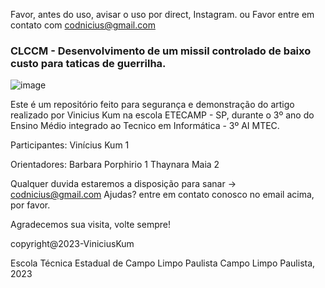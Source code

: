  Favor, antes do uso, avisar o uso por direct, Instagram.
ou
 Favor entre em contato com codnicius@gmail.com

### CLCCM - Desenvolvimento de um missil controlado de baixo custo para taticas de guerrilha.
![image](https://github.com/vkperitojunior/ARTIGO-Vinicius-Kum-CLCCM/assets/64318456/9c6fa8c2-e8ba-4cbf-a9bb-02b0cd2ee5ad)


  Este é um repositório feito para segurança e demonstração do artigo realizado por
  Vinicius Kum na escola ETECAMP - SP, durante o 3º ano do Ensino Médio integrado ao
  Tecnico em Informática - 3º AI MTEC.

Participantes:
Vinícius Kum 1

Orientadores:
Barbara Porphirio 1
Thaynara Maia 2

  Qualquer duvida estaremos a disposição para sanar -> codnicius@gmail.com
  Ajudas? entre em contato conosco no email acima, por favor.

  Agradecemos sua visita, volte sempre!

  copyright@2023-ViniciusKum

  Escola Técnica Estadual de Campo Limpo Paulista
  Campo Limpo Paulista, 2023
